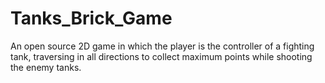 # Tanks_Brick_Game
An open source 2D game in which the player is the controller of a fighting tank, traversing
in all directions to collect maximum points while shooting the enemy tanks.
